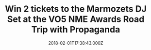---
campaign-uuid: "c-40331281-cbe2-4bff-9197-b17eb3662357"
type: "Competition"
category: "Tickets"
date: "2018-02-01T17:38:43.000Z"
end-date: "2018-02-08T23:59:00.000Z"
disable-form: false
is_promoted: false
has_entry_page: true
title: "Win 2 tickets to the Marmozets DJ Set at the VO5 NME Awards Road Trip with\
  \ Propaganda"
competition-description: "Grab your dancing shoes people. We're giving away 6 pairs\
  \ of tickets to the Marmozets DJ Set on Saturday 10th February, as part of our epic\
  \ NME Awards Road Trip with Propaganda. Click here to get involved."
hero-header: "Win 2 tickets to the Marmozets DJ Set at the VO5 NME Awards Road Trip\
  \ with Propaganda"
terms-confirmation: "nme-vo5-awards-marmozets-dj-set-terms-and-conditions.pdf"
banner-img: "nme-vo5-awards-marmozets-banner.jpg"
logo-left-href: "https://awards.nme.com/"
logo-left-image: "nme-vo5-awards-bastilles-logo.jpg"
logo-left-title: "NME VO5"
bg-image-hero: "nme-vo5-awards-marmozets-hero.jpg"
bg-image-first: "nme-vo5-awards-marmozets-1.jpg"
bg-image-second: "nme-vo5-awards-marmozets-banner.jpg"
section1-content: "<p>Things are about to get LIT this weekend...</p>\r\n <p> We're\
  \ giving away 6 pairs of tickets to the  Marmozets DJ Set at The Warehouse in Leeds\
  \ on Saturday 10th February, as part of our VO5 NME Awards Road Trip with Progaganda.\
  \ </p> \r\n</p> All you need to do is enter your details and you could be cutting\
  \ a serious rug while these Brit-rockers soundtrack your night. </p>"
section2-content: "<p>Wanna bag some tix? Course you do.</p>\r\n<p>Marmozets are just\
  \ some of the special guests taking over The VO5 NME Awards Road Trip, which has\
  \ been touring the country to bring all you NME lovelies a series of banger nights\
  \ out.</p> \r\n<p> If you're a Marmozets fan, or just fancy a night out on the tiles,\
  \ get yourself and a mate to complete the form below, but hurry – the competition\
  \ closes on Thursday 8th February at 23:59. Over 18s only. Winners will be contacted\
  \ via email on Friday 9th February to confirm attendance. </p>"
entry-title: "Win 2 tickets to the Marmozets DJ Set at the VO5 NME Awards Road Trip\
  \ with Propaganda"
entry-content: "<p>Grab your dancing shoes people. Win one of 6 pairs of tickets to\
  \ the Marmozets DJ Set on Saturday 10th February, as part of our epic NME Awards\
  \ Road Trip with Propaganda.<p> Enter the draw by completing the form below before\
  \ 11.59pm on 08/02/2018. </p>"
has-winner: true
winner-title: "CONGRATULATIONS! to Andrew, Kavita, Rachel, Jackie, Antoana, and Tasmin\
  \ who won 2 tickets to see the amazing Marmozets DJ set."
winner-banner: "https://assets.expresslyapp.com/asset-6f79f79a-b3a9-4c75-9a9e-d9acaaa4ece5.jpg"
prize-description: "2 tickets to the Marmozets DJ Set at the VO5 NME Awards Road Trip\
  \ with Propaganda"
---